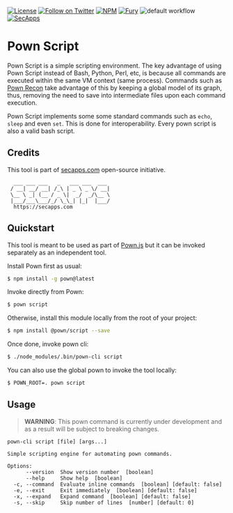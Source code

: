 [![License](https://img.shields.io/badge/license-MIT-_red.svg)](https://opensource.org/licenses/MIT)
[![Follow on Twitter](https://img.shields.io/twitter/follow/pownjs.svg?logo=twitter)](https://twitter.com/pownjs)
[![NPM](https://img.shields.io/npm/v/@pown/script.svg)](https://www.npmjs.com/package/@pown/script)
[![Fury](https://img.shields.io/badge/version-2x%20Fury-red.svg)](https://github.com/pownjs/lobby)
![default workflow](https://github.com/pownjs/git/actions/workflows/default.yaml/badge.svg)
[![SecApps](https://img.shields.io/badge/credits-SecApps-black.svg)](https://secapps.com)

# Pown Script 

Pown Script is a simple scripting environment. The key advantage of using Pown Script instead of Bash, Python, Perl, etc, is because all commands are executed within the same VM context (same process). Commands such as [Pown Recon](https://github.com/pownjs/pown-script) take advantage of this by keeping a global model of its graph, thus, removing the need to save into intermediate files upon each command execution.

Pown Script implements some some standard commands such as `echo`, `sleep` and even `set`. This is done for interoperability. Every pown script is also a valid bash script. 

## Credits

This tool is part of [secapps.com](https://secapps.com) open-source initiative.

```
  ___ ___ ___   _   ___ ___  ___
 / __| __/ __| /_\ | _ \ _ \/ __|
 \__ \ _| (__ / _ \|  _/  _/\__ \
 |___/___\___/_/ \_\_| |_|  |___/
  https://secapps.com
```

## Quickstart

This tool is meant to be used as part of [Pown.js](https://github.com/pownjs/pown) but it can be invoked separately as an independent tool.

Install Pown first as usual:

```sh
$ npm install -g pown@latest
```

Invoke directly from Pown:

```sh
$ pown script
```

Otherwise, install this module locally from the root of your project:

```sh
$ npm install @pown/script --save
```

Once done, invoke pown cli:

```sh
$ ./node_modules/.bin/pown-cli script
```

You can also use the global pown to invoke the tool locally:

```sh
$ POWN_ROOT=. pown script
```

## Usage

> **WARNING**: This pown command is currently under development and as a result will be subject to breaking changes.

```
pown-cli script [file] [args...]

Simple scripting engine for automating pown commands.

Options:
      --version  Show version number  [boolean]
      --help     Show help  [boolean]
  -c, --command  Evaluate inline commands  [boolean] [default: false]
  -e, --exit     Exit immediately  [boolean] [default: false]
  -x, --expand   Expand command  [boolean] [default: false]
  -s, --skip     Skip number of lines  [number] [default: 0]
```
